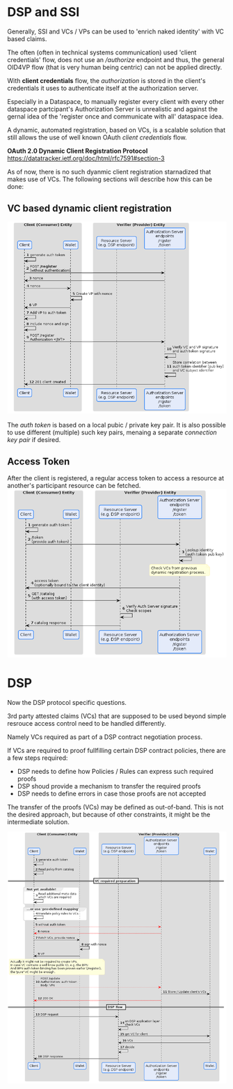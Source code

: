 # DSP and SSI

Generally, SSI and VCs / VPs can be used to 'enrich naked identity' with VC based claims.

The often (often in technical systems communication) used 'client credentials' flow, does not use an */authorize* endpoint and thus, the general OID4VP flow (that is very human being centric) can not be applied directly.

With **client credentials** flow, the *authorization* is stored in the client's credentials it uses to authenticate itself at the authorization server.

Especially in a Dataspace, to manually register every client with every other dataspace partcipant's Authorization Server is unrealistic and against the gernal idea of the 'register once and communicate with all' dataspace idea.

A dynamic, automated registration, based on VCs, is a scalable solution that still allows the use of well known OAuth *client credentials* flow.

**OAuth 2.0 Dynamic Client Registration Protocol**
https://datatracker.ietf.org/doc/html/rfc7591#section-3

As of now, there is no such dyanmic client registration starnadized that makes use of VCs. The following sections will describe how this can be done:

## VC based dynamic client registration
![](auth.flow_with_registration.png)

The *auth token* is based on a local pubic / private key pair. It is also possible to use different (multiple) such key pairs, menaing a separate *connection key pair* if desired.

## Access Token
After the client is registered, a regular access token to access a resource at another's participant resource can be fetched.
![](auth.flow_with_registration_token.png)

# DSP
Now the DSP protocol specific questions.

3rd party attested claims (VCs) that are supposed to be used beyond simple resrouce access control need to be handled differently.

Namely VCs required as part of a DSP contract negotiation process.

If VCs are required to proof fullfilling certain DSP contract policies, there are a few steps required:

- DSP needs to define how Policies / Rules can express such required proofs
- DSP shoud provide a mechanism to transfer the required proofs
- DSP needs to define errors in case those proofs are not accepted

The transfer of the proofs (VCs) may be defined as out-of-band. This is not the desired approach, but because of other constraints, it might be the intermediate solution.

![](auth.flow_dsp_contract_negotiation.png)
